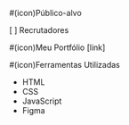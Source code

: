 #(icon)Público-alvo 

[ ] Recrutadores

#(icon)Meu Portfólio 
[link]


#(icon)Ferramentas Utilizadas 

- HTML 
- CSS
- JavaScript
- Figma 
